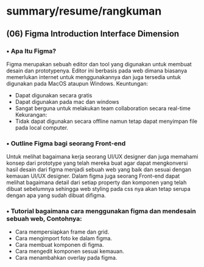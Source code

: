 # summary/resume/rangkuman
## (06) Figma Introduction Interface Dimension

### •	Apa Itu Figma?
Figma merupakan sebuah editor dan tool yang digunakan untuk membuat desain dan prototypenya. Editor ini berbasis pada web dimana biasanya memerlukan internet untuk menggunakannya dan juga tersedia untuk digunakan pada MacOS ataupun Windows. 
Keuntungan: 
- Dapat digunakan secara gratis
- Dapat digunakan pada mac dan windows
- Sangat berguna untuk melakukan team collaboration secara real-time
Kekurangan:
- Tidak dapat digunakan secara offline namun tetap dapat menyimpan file pada local computer. 


### •	Outline Figma bagi seorang Front-end
Untuk melihat bagaimana kerja seorang UI/UX designer dan juga memahami konsep dari prototype yang telah mereka buat agar dapat mengkonversi hasil desain dari figma menjadi sebuah web yang baik dan sesuai dengan kemauan UI/UX designer. Dalam figma juga seorang Front-end dapat melihat bagaimana detail dari setiap property dan komponen yang telah dibuat sebelumnya sehingga web styling pada css nya akan tetap serupa dengan apa yang sudah dibuat difigma.


### •	Tutorial bagaimana cara menggunakan figma dan mendesain sebuah web, Contohnya:
- Cara mempersiapkan frame dan grid.
- Cara mengimport foto ke dalam figma.
- Cara membuat komponen di figma.
- Cara mengedit komponen sesuai kemauan.
- Cara menambahkan overlay pada figma. 
